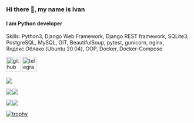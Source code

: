 ### Hi there 👋, my name is Ivan
#### I am Python developer

Skills: Python3, Django Web Framework, Django REST framework, SQLite3, PostgreSQL, MySQL, GIT, BeautifulSoup, pytest, gunicorn, nginx, Яндекс.Облако (Ubuntu 20.04), OOP, Docker, Docker-Compose



[<img src='https://cdn.jsdelivr.net/npm/simple-icons@3.0.1/icons/github.svg' alt='github' height='40'>](https://github.com/ivan-varyukhin)  [<img src='https://cdn.jsdelivr.net/npm/simple-icons@3.0.1/icons/telegram.svg' alt='telegram' height='40'>](https://t.me/sVVintus)  

![](http://github-profile-summary-cards.vercel.app/api/cards/profile-details?username=ivan-varyukhin&theme=github)

![](http://github-profile-summary-cards.vercel.app/api/cards/stats?username=ivan-varyukhin&theme=github)![](http://github-profile-summary-cards.vercel.app/api/cards/productive-time?username=ivan-varyukhin&theme=github&utcOffset=3)

![](http://github-profile-summary-cards.vercel.app/api/cards/repos-per-language?username=ivan-varyukhin&theme=github)![](http://github-profile-summary-cards.vercel.app/api/cards/most-commit-language?username=ivan-varyukhin&theme=github)

[![trophy](https://github-profile-trophy.vercel.app/?username=ivan-varyukhin)](https://github.com/ryo-ma/github-profile-trophy)
